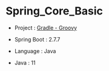 # Spring_Core_Basic

* Project : [Gradle - Groovy](https://start.spring.io/)

* Spring Boot : 2.7.7

* Language : Java

* Java : 11